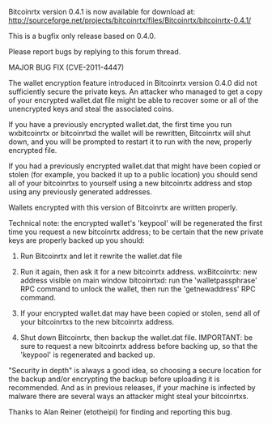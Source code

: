 Bitcoinrtx version 0.4.1 is now available for download at:
http://sourceforge.net/projects/bitcoinrtx/files/Bitcoinrtx/bitcoinrtx-0.4.1/

This is a bugfix only release based on 0.4.0.

Please report bugs by replying to this forum thread.

MAJOR BUG FIX  (CVE-2011-4447)

The wallet encryption feature introduced in Bitcoinrtx version 0.4.0 did not sufficiently secure the private keys. An attacker who
managed to get a copy of your encrypted wallet.dat file might be able to recover some or all of the unencrypted keys and steal the
associated coins.

If you have a previously encrypted wallet.dat, the first time you run wxbitcoinrtx or bitcoinrtxd the wallet will be rewritten, Bitcoinrtx will
shut down, and you will be prompted to restart it to run with the new, properly encrypted file.

If you had a previously encrypted wallet.dat that might have been copied or stolen (for example, you backed it up to a public
location) you should send all of your bitcoinrtxs to yourself using a new bitcoinrtx address and stop using any previously generated addresses.

Wallets encrypted with this version of Bitcoinrtx are written properly.

Technical note: the encrypted wallet's 'keypool' will be regenerated the first time you request a new bitcoinrtx address; to be certain that the
new private keys are properly backed up you should:

1. Run Bitcoinrtx and let it rewrite the wallet.dat file

2. Run it again, then ask it for a new bitcoinrtx address.
wxBitcoinrtx: new address visible on main window
bitcoinrtxd: run the 'walletpassphrase' RPC command to unlock the wallet,  then run the 'getnewaddress' RPC command.

3. If your encrypted wallet.dat may have been copied or stolen, send all of your bitcoinrtxs to the new bitcoinrtx address.

4. Shut down Bitcoinrtx, then backup the wallet.dat file.
IMPORTANT: be sure to request a new bitcoinrtx address before backing up, so that the 'keypool' is regenerated and backed up.

"Security in depth" is always a good idea, so choosing a secure location for the backup and/or encrypting the backup before uploading it is recommended. And as in previous releases, if your machine is infected by malware there are several ways an attacker might steal your bitcoinrtxs.

Thanks to Alan Reiner (etotheipi) for finding and reporting this bug.
